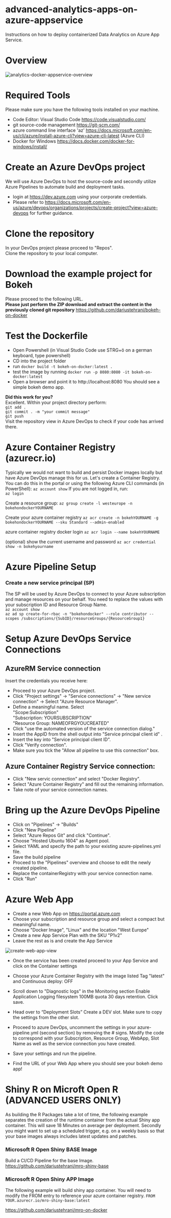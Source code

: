 # advanced-analytics-apps-on-azure-appservice
Instructions on how to deploy containerized Data Analytics on Azure App Service.

# Overview
![analytics-docker-appservice-overview](/images/overview.png)

# Required Tools
Please make sure you have the following tools installed on your machine.  
* Code Editor: Visual Studio Code
https://code.visualstudio.com/ 
* git source-code management
https://git-scm.com/
* azure command line interface 'az'
https://docs.microsoft.com/en-us/cli/azure/install-azure-cli?view=azure-cli-latest (Azure CLI) 
* Docker for Windows
https://docs.docker.com/docker-for-windows/install/

# Create an Azure DevOps project
We will use Azure DevOps to host the source-code and secondly utilize Azure Pipelines to automate build and deployment tasks.

* login at https://dev.azure.com using your corporate credentials.
* Please refer to https://docs.microsoft.com/en-us/azure/devops/organizations/projects/create-project?view=azure-devops for further guidance.

# Clone the repository
In your DevOps project please proceed to "Repos".  
Clone the repository to your local computer.

# Download the example project for Bokeh
Please proceed to the following URL.    
**Please just perform the ZIP download and extract the content in the previously cloned git repository**
https://github.com/dariustehrani/bokeh-on-docker

# Test the Dockerfile
* Open Powershell (in Visual Studio Code use STRG+ö on a german keyboard, type powershell)
* CD into the project folder
* run ````docker build -t bokeh-on-docker:latest .````
* test the image by running ````docker run -p 8080:8080 -it bokeh-on-docker:latest````
* Open a browser and point it to http://localhost:8080
You should see a simple bokeh demo app.

**Did this work for you?**  
Excellent. Within your project directory perform:  
````git add . ````  
````git commit . -m "your commit message"````  
````git push````  
Visit the repository view in Azure DevOps to check if your code has arrived there.

# Azure Container Registry (azurecr.io)
Typically we would not want to build and persist Docker images locally but have Azure DevOps manage this for us. Let's create a Container Registry. You can do this in the portal or using the following Azure CLI commands (in PowerShell):
````az account show````
If you are not logged in, run:  
````az login````

Create a resource group:
````az group create -l westeurope -n bokehondockerYOURNAME```` 

Create your azure container registry
````az acr create -n bokehYOURNAME -g bokehondockerYOURNAME --sku Standard --admin-enabled````

azure container registry docker login
````az acr login --name bokehYOURNAME````  

(optional) show the current username and password
````az acr credential show -n bokehyourname````

# Azure Pipeline Setup

### Create a new service principal (SP)
The SP will be used by Azure DevOps to connect to your Azure subscription and manage resources on your behalf.
You need to replace the values with your subscription ID and Resource Group Name.  
````az account show````  
````az ad sp create-for-rbac -n "bokehondocker" --role contributor --scopes /subscriptions/{SubID}/resourceGroups/{ResourceGroup1}````

# Setup Azure DevOps Service Connections

## AzureRM Service connection
Insert the credentials you receive here:
* Proceed to your Azure DevOps project.
* Click "Project settings" -> "Service connections" -> "New service connection" -> Select "Azure Resource Manager".
* Define a meaningful name. Select  
"Scope:Subscription"  
"Subscription: YOURSUBSCRIPTION"  
"Resource Group: NAMEOFRGYOUCREATED"  
* Click "use the automated version of the service connection dialog."
* Insert the AppID from the shell output into "Service principal client id" . 
* Insert the key into "Service principal client ID".
* Click "Verify connection".  
* Make sure you tick the "Allow all pipeline to use this connection" box.

## Azure Container Registry Service connection:
* Click "New servic connection" and select "Docker Registry".
* Select "Azure Container Registry" and fill out the remaining information.
* Take note of your service connection names.

# Bring up the Azure DevOps Pipeline
* Click on "Pipelines" -> "Builds"
* Click "New Pipeline"
* Select "Azure Repos Git" and click "Continue".
* Choose "Hosted Ubuntu 1604" as Agent pool.
* Select YAML and specify the path to your existing azure-pipelines.yml file.
* Save the build pipeline
* Proceed to the "Pipelines" overview and choose to edit the newly created pipeline.
* Replace the containerRegistry with your service connection name.
* Click "Run"

# Azure Web App
* Create a new Web App on https://portal.azure.com
* Choose your subscription and resource group and select a compact but meaningful name.
* Choose "Docker Image", "Linux" and the location "West Europe" 
* Create a new App Service Plan with the SKU "P1v2"
* Leave the rest as is and create the App Service

![create-web-app-view](/images/createwebapp.PNG)

* Once the service has been created proceed to your App Service and click on the Container settings
* Choose your Azure Container Registry
with the image listed
Tag "latest" and
Continuous deploy: OFF

* Scroll down to "Diagnostic logs" in the Monitoring section
Enable Application Logging filesystem
100MB quota
30 days retention.
Click save.

* Head over to “Deployment Slots”
Create a DEV slot. Make sure to copy the settings from the other slot.

* Proceed to azure DevOps, uncomment the settings in your azure-pipeline.yml (second section) by removing the # signs.
Modify the code to correspond with your Subscription, Resource Group, WebApp, Slot Name as well as the service connection you have created.
* Save your settings and run the pipeline.

* Find the URL of your Web App where you should see your bokeh demo app!

# Shiny R on Microft Open R (ADVANCED USERS ONLY)
As building the R Packages take a lot of time, the following example separates the creation of the runtime container from the actual Shiny app container. This will save 18 Minutes on average per deployment. Secondly you might want to set up a scheduled trigger, e.g. on a weekly basis so that your base images always includes latest updates and patches.

### Microsoft R Open Shiny BASE Image
Build a CI/CD Pipeline for the base Image. 
https://github.com/dariustehrani/mro-shiny-base

### Microsoft R Open Shiny APP Image
The following example will build shiny app container. You will need to modify the FROM entry to reference your azure container registry.
````FROM YOUR.azurecr.io/mro-shiny-base:latest````

https://github.com/dariustehrani/mro-on-docker
